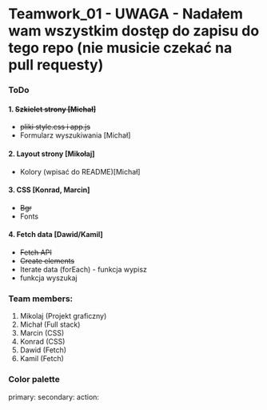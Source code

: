# Teamwork_01 - UWAGA - Nadałem wam wszystkim dostęp do zapisu do tego repo (nie musicie czekać na pull requesty)

### ToDo
#### 1. ~~Szkielet strony [Michał]~~
- ~~pliki style.css i app.js~~
- Formularz wyszukiwania [Michał]
#### 2. Layout strony [Mikołaj]
- Kolory (wpisać do README)[Michał]
#### 3. CSS [Konrad, Marcin]
- ~~Bgr~~
- Fonts
#### 4. Fetch data [Dawid/Kamil]
- ~~Fetch API~~
- ~~Create elements~~
- Iterate data (forEach) - funkcja wypisz
- funkcja wyszukaj

### Team members:

1. Mikolaj (Projekt graficzny)
2. Michał (Full stack)
3. Marcin (CSS)
4. Konrad (CSS)
5. Dawid (Fetch)
6. Kamil (Fetch)

### Color palette
primary:
secondary:
action:
